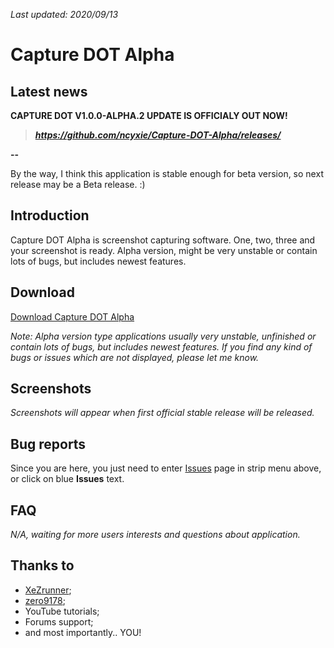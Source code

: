 *Last updated: 2020/09/13*

# Capture DOT Alpha

## Latest news

**CAPTURE DOT V1.0.0-ALPHA.2 UPDATE IS OFFICIALY OUT NOW!**

> ***https://github.com/ncyxie/Capture-DOT-Alpha/releases/***

**--**

By the way, I think this application is stable enough for beta version, so next release may be a Beta release. :)

## Introduction

Capture DOT Alpha is screenshot capturing software. One, two, three and your screenshot is ready.
Alpha version, might be very unstable or contain lots of bugs, but includes newest features.

## Download

[Download Capture DOT Alpha](https://github.com/ncyxie/Capture-DOT-Alpha/releases/)

*Note: Alpha version type applications usually very unstable, unfinished or contain lots of bugs, but includes newest features. If you find any kind of bugs or issues which are not displayed, please let me know.*

## Screenshots

*Screenshots will appear when first official stable release will be released.*

## Bug reports

Since you are here, you just need to enter [Issues](https://github.com/ncyxie/Notepad-Dot/issues/) page in
strip menu above, or click on blue **Issues** text.

## FAQ

*N/A, waiting for more users interests and questions about application.*

## Thanks to

- [XeZrunner](https://github.com/XeZrunner/);
- [zero9178](https://github.com/zero9178/);
- YouTube tutorials;
- Forums support;
- and most importantly.. YOU!
